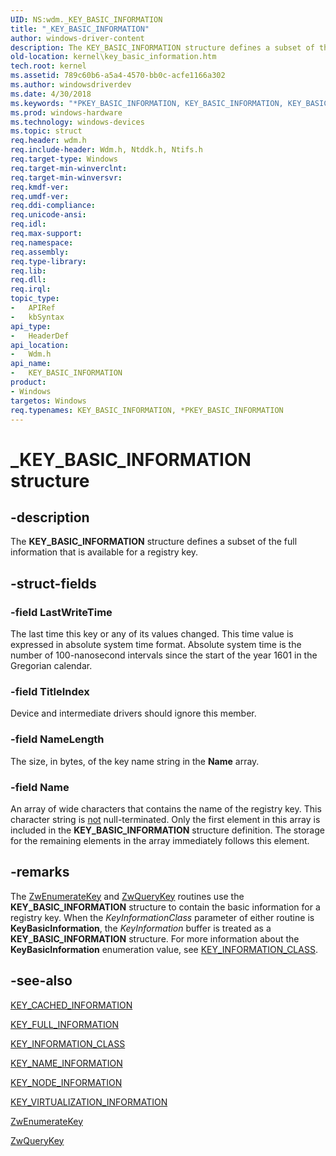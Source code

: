```yaml
---
UID: NS:wdm._KEY_BASIC_INFORMATION
title: "_KEY_BASIC_INFORMATION"
author: windows-driver-content
description: The KEY_BASIC_INFORMATION structure defines a subset of the full information that is available for a registry key.
old-location: kernel\key_basic_information.htm
tech.root: kernel
ms.assetid: 789c60b6-a5a4-4570-bb0c-acfe1166a302
ms.author: windowsdriverdev
ms.date: 4/30/2018
ms.keywords: "*PKEY_BASIC_INFORMATION, KEY_BASIC_INFORMATION, KEY_BASIC_INFORMATION structure [Kernel-Mode Driver Architecture], PKEY_BASIC_INFORMATION, PKEY_BASIC_INFORMATION structure pointer [Kernel-Mode Driver Architecture], _KEY_BASIC_INFORMATION, kernel.key_basic_information, kstruct_c_85ec4926-6fc1-42c1-8992-dd37ee92e5cf.xml, wdm/KEY_BASIC_INFORMATION, wdm/PKEY_BASIC_INFORMATION"
ms.prod: windows-hardware
ms.technology: windows-devices
ms.topic: struct
req.header: wdm.h
req.include-header: Wdm.h, Ntddk.h, Ntifs.h
req.target-type: Windows
req.target-min-winverclnt: 
req.target-min-winversvr: 
req.kmdf-ver: 
req.umdf-ver: 
req.ddi-compliance: 
req.unicode-ansi: 
req.idl: 
req.max-support: 
req.namespace: 
req.assembly: 
req.type-library: 
req.lib: 
req.dll: 
req.irql: 
topic_type:
-	APIRef
-	kbSyntax
api_type:
-	HeaderDef
api_location:
-	Wdm.h
api_name:
-	KEY_BASIC_INFORMATION
product:
- Windows
targetos: Windows
req.typenames: KEY_BASIC_INFORMATION, *PKEY_BASIC_INFORMATION
---
```


# _KEY_BASIC_INFORMATION structure


## -description


The <b>KEY_BASIC_INFORMATION</b> structure defines a subset of the full information that is available for a registry key.


## -struct-fields




### -field LastWriteTime

The last time this key or any of its values changed. This time value is expressed in absolute system time format. Absolute system time is the number of 100-nanosecond intervals since the start of the year 1601 in the Gregorian calendar.


### -field TitleIndex

Device and intermediate drivers should ignore this member.


### -field NameLength

The size, in bytes, of the key name string in the <b>Name</b> array.


### -field Name

An array of wide characters that contains the name of the registry key. This character string is <u>not</u> null-terminated. Only the first element in this array is included in the <b>KEY_BASIC_INFORMATION</b> structure definition. The storage for the remaining elements in the array immediately follows this element.


## -remarks



The <a href="https://msdn.microsoft.com/library/windows/hardware/ff566447">ZwEnumerateKey</a> and <a href="https://msdn.microsoft.com/library/windows/hardware/ff567060">ZwQueryKey</a> routines use the <b>KEY_BASIC_INFORMATION</b> structure to contain the basic information for a registry key. When the <i>KeyInformationClass</i> parameter of either routine is <b>KeyBasicInformation</b>, the <i>KeyInformation</i> buffer is treated as a <b>KEY_BASIC_INFORMATION</b> structure.  For more information about the <b>KeyBasicInformation</b> enumeration value, see <a href="https://msdn.microsoft.com/library/windows/hardware/ff553373">KEY_INFORMATION_CLASS</a>.




## -see-also




<a href="https://msdn.microsoft.com/library/windows/hardware/ff553358">KEY_CACHED_INFORMATION</a>



<a href="https://msdn.microsoft.com/library/windows/hardware/ff553367">KEY_FULL_INFORMATION</a>



<a href="https://msdn.microsoft.com/library/windows/hardware/ff553373">KEY_INFORMATION_CLASS</a>



<a href="https://msdn.microsoft.com/library/windows/hardware/ff553381">KEY_NAME_INFORMATION</a>



<a href="https://msdn.microsoft.com/library/windows/hardware/ff553392">KEY_NODE_INFORMATION</a>



<a href="https://msdn.microsoft.com/library/windows/hardware/ff554221">KEY_VIRTUALIZATION_INFORMATION</a>



<a href="https://msdn.microsoft.com/library/windows/hardware/ff566447">ZwEnumerateKey</a>



<a href="https://msdn.microsoft.com/library/windows/hardware/ff567060">ZwQueryKey</a>
 

 

